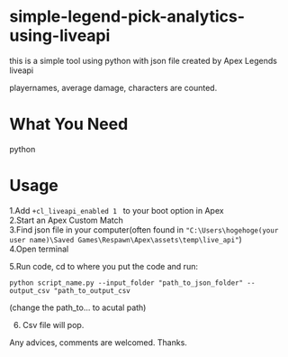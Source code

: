 # simple-legend-pick-analytics-using-liveapi
this is a simple tool using python with json file created by Apex Legends liveapi 


playernames, average damage, characters are counted.

# What You Need
python

# Usage

1.Add `+cl_liveapi_enabled 1 ` to your boot option in Apex  
2.Start an Apex Custom Match  
3.Find json file in your computer(often found in `"C:\Users\hogehoge(your user name)\Saved Games\Respawn\Apex\assets\temp\live_api"`)  
4.Open terminal


5.Run code, cd to where you put the code and run:

`python script_name.py --input_folder "path_to_json_folder" --output_csv "path_to_output_csv`

(change the path_to... to acutal path)

6. Csv file will pop.

Any advices, comments are welcomed. Thanks.
